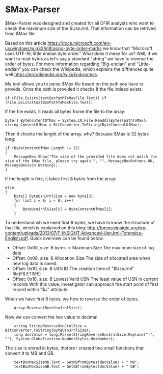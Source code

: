 # $Max-Parser

$Max-Parser was designed and created for all DFIR analysts who want to check the maximum size of the $UsnJrnl. That information can be retrived from $Max file.

Based on this article https://docs.microsoft.com/en-us/windows/win32/intl/using-byte-order-marks we know that "Microsoft uses UTF-16, little endian byte order." What does it mean for us? Well, if we want to read bytes as let's say a standard "string" we have to reverse the order of bytes. For more information regarding "Big-endian" and "Little-endian" you can check the Wikipedia, which explains the diffrences quite well https://en.wikipedia.org/wiki/Endianness.

My tool allows you to parse $Max file based on the path you have to provide. Once the path is provided it checks if the file indeed exists:
```
if (File.Exists(textBoxPathToMaxFile.Text)) if (File.Exists(textBoxPathToMaxFile.Text))
```
 
 
If the file exists, it reads all bytes frome the file to the array:
```
byte[] ByteContentOfMax = System.IO.File.ReadAllBytes(pathToMax);
string ContentOfMax = BitConverter.ToString(ByteContentOfMax);
```


Then it checks the lenght of the array, why? Becuase $Max is 32 bytes long:
```
if (ByteContentOfMax.Length != 32)
{
    MessageBox.Show("The size of the provided file does not match the size of the $Max file, please try again.", "", MessageBoxButtons.OK, MessageBoxIcon.Warning);
}
```


If the length is fine, it takes first 8 bytes from the array:
```
else
{
    byte[] ByteUsnJrnlSize = new byte[8];
    for (int i = 0; i < 8; i++)
    {
        ByteUsnJrnlSize[i] = ByteContentOfMax[i];
    }
```


To understand wh we need first 8 bytes, we have to know the structure of that file, which is explained on this blog: http://forensicinsight.org/wp-content/uploads/2013/07/F-INSIGHT-Advanced-UsnJrnl-Forensics-English.pdf. 
Quick overview can be found below.

- Offset: 0x00, size: 8 bytes -> Maximum Size The maximum size of log data
- Offset: 0x08, size: 8 Allocation Size The size of allocated area when new log data is saved.
- Offset: 0x10, size: 8 USN ID The creation time of "$UsnJrnl" file(FILETIME)
- Offset: 0x18, size: 8 Lowest Valid USN The least value of USN in current records With this value, investigator can approach the start point of first record within "$J" attribute

When we have first 8 bytes, we how to reverse the order of bytes.
```
    Array.Reverse(ByteUsnJrnlSize);
```

Now we can convert the hex value to decimal. 
```
    string StringReverseUsnJrnlSize = BitConverter.ToString(ByteUsnJrnlSize);
    long decValue = long.Parse(StringReverseUsnJrnlSize.Replace("-", ""), System.Globalization.NumberStyles.HexNumber);
```

The size is stored in bytes, thefore I created two small functions that convert it to MB and GB.
```
    textBoxMaxSizeMB.Text = GetMBfromBytes(decValue) + " MB";
    textBoxMaxSizeGB.Text = GetGBfromBytes(decValue) + " GB";
```
